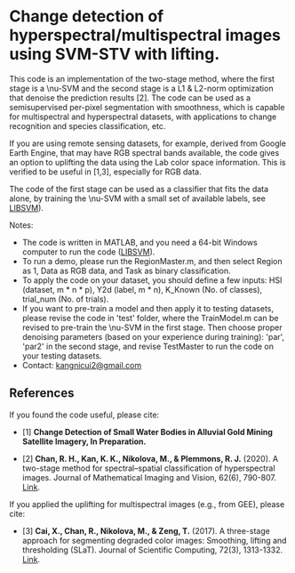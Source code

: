 # Change detection of hyperspectral/multispectral images using SVM-STV with lifting.

This code is an implementation of the two-stage method, where the first stage is a \nu-SVM and the second stage is a L1 & L2-norm optimization that denoise the prediction results [2]. The code can be used as a semisupervised per-pixel segmentation with smoothness, which is capable for multispectral and hyperspectral datasets, with applications to change recognition and species classification, etc. 

If you are using remote sensing datasets, for example, derived from Google Earth Engine, that may have RGB spectral bands available, the code gives an option to uplifting the data using the Lab color space information. This is verified to be useful in [1,3], especially for RGB data.

The code of the first stage can be used as a classifier that fits the data alone, by training the \nu-SVM with a small set of available labels, see [LIBSVM](https://www.csie.ntu.edu.tw/~cjlin/libsvm/)).

Notes:
- The code is written in MATLAB, and you need a 64-bit Windows computer to run the code ([LIBSVM](https://www.csie.ntu.edu.tw/~cjlin/libsvm/)).
- To run a demo, please run the RegionMaster.m, and then select Region as 1, Data as RGB data, and Task as binary classification.
- To apply the code on your dataset, you should define a few inputs: HSI (dataset, m * n * p), Y2d (label, m * n), K_Known (No. of classes), trial_num (No. of trials).
- If you want to pre-train a model and then apply it to testing datasets, please revise the code in 'test' folder, where the TrainModel.m can be revised to pre-train the \nu-SVM in the first stage. Then choose proper denoising parameters (based on your experience during training): 'par', 'par2' in the second stage, and revise TestMaster to run the code on your testing datasets.
- Contact: kangnicui2@gmail.com

## References
If you found the code useful, please cite:

- [1] **Change Detection of Small Water Bodies in Alluvial Gold Mining Satellite Imagery, In Preparation.** 

- [2] **Chan, R. H., Kan, K. K., Nikolova, M., & Plemmons, R. J.** (2020). A two-stage method for spectral–spatial classification of hyperspectral images. Journal of Mathematical Imaging and Vision, 62(6), 790-807. [Link](https://link.springer.com/article/10.1007/s10851-019-00925-9).

If you applied the uplifting for multispectral images (e.g., from GEE), please cite:

- [3] **Cai, X., Chan, R., Nikolova, M., & Zeng, T.** (2017). A three-stage approach for segmenting degraded color images: Smoothing, lifting and thresholding (SLaT). Journal of Scientific Computing, 72(3), 1313-1332. [Link](https://link.springer.com/article/10.1007%2Fs10915-017-0402-2).
